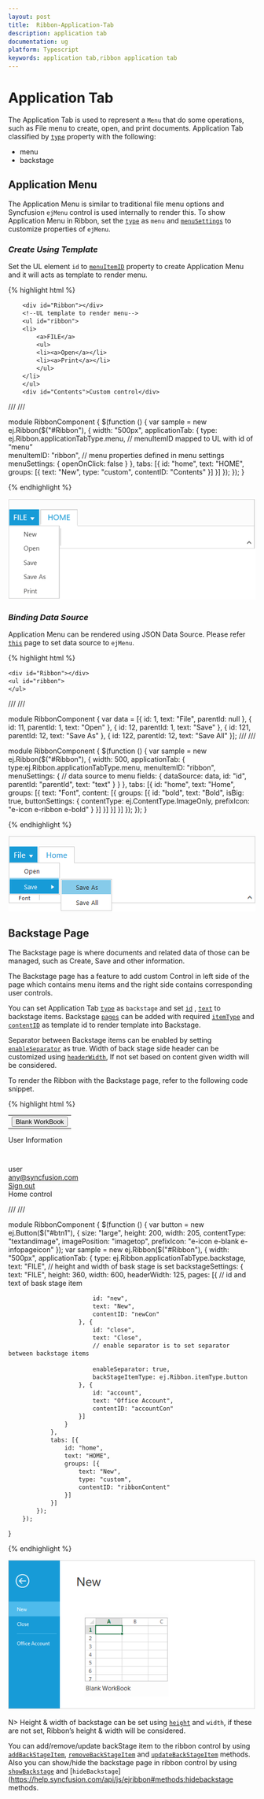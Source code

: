 ```yaml
---
layout: post
title:  Ribbon-Application-Tab
description: application tab
documentation: ug
platform: Typescript
keywords: application tab,ribbon application tab
---
```


# Application Tab

The Application Tab is used to represent a `Menu` that do some operations, such as File menu to create, open, and print documents. Application Tab classified by [`type`](https://help.syncfusion.com/api/js/ejribbon#members:applicationtab-type) property with the following:

*  menu
*  backstage

## Application Menu

The Application Menu is similar to traditional file menu options and Syncfusion `ejMenu` control is used internally to render this. To show Application Menu in Ribbon, set the [`type`](https://help.syncfusion.com/api/js/ejribbon#members:applicationtab-type) as `menu` and [`menuSettings`](https://help.syncfusion.com/api/js/ejmenu) to customize properties of `ejMenu`.

### _Create Using Template_

Set the UL element `id` to [`menuItemID`](https://help.syncfusion.com/api/js/ejribbon#members:applicationtab-menuitemid) property to create Application Menu and it will acts as template to render menu.

{% highlight html %}
    
        <div id="Ribbon"></div>
        <!--UL template to render menu-->
        <ul id="ribbon">
        <li>
            <a>FILE</a>
            <ul>
            <li><a>Open</a></li>
            <li><a>Print</a></li>
            </ul>
        </li>
        </ul>
        <div id="Contents">Custom control</div>

 /// <reference path="tsfiles/jquery.d.ts" />
 /// <reference path="tsfiles/ej.web.all.d.ts" />

 module RibbonComponent {
    $(function () {
        var sample = new ej.Ribbon($("#Ribbon"), {
                    width: "500px",
                    applicationTab: {
                        type: ej.Ribbon.applicationTabType.menu,
                        // menuItemID mapped to UL with id of “menu”                                         
                        menuItemID: "ribbon",
                        // menu properties defined in menu settings 
                        menuSettings: {
                            openOnClick: false
                        }
                    },
                    tabs: [{
                        id: "home",
                        text: "HOME",
                        groups: [{
                            text: "New",
                            type: "custom",
                            contentID: "Contents"
                        }]
                    }]
               });
         });
    }

{% endhighlight %}

![](Application-Tab_images/Application-Tab_img1.png)

### _Binding Data Source_

Application Menu can be rendered using JSON Data Source. Please refer [`this`](https://help.syncfusion.com/js/menu/data-binding) page to set data source to `ejMenu`.

{% highlight html %}
    
    <div id="Ribbon"></div>
    <ul id="ribbon">
    </ul>

 /// <reference path="tsfiles/jquery.d.ts" />
 /// <reference path="tsfiles/ej.web.all.d.ts" />

 module RibbonComponent {
        var data = [{
            id: 1,
            text: "File",
            parentId: null
        }, {
            id: 11,
            parentId: 1,
            text: "Open"
        }, {
            id: 12,
            parentId: 1,
            text: "Save"
        }, {
            id: 121,
            parentId: 12,
            text: "Save As"
        }, {
            id: 122,
            parentId: 12,
            text: "Save All"
        }];
/// <reference path="tsfiles/jquery.d.ts" />
/// <reference path="tsfiles/ej.web.all.d.ts" />

module RibbonComponent {
    $(function () {
        var sample = new ej.Ribbon($("#Ribbon"), {
                width: 500,
                applicationTab: {
                    type:ej.Ribbon.applicationTabType.menu,
                    menuItemID: "ribbon",
                    menuSettings: {
                        // data source to menu
                        fields: {
                            dataSource: data,
                            id: "id",
                            parentId: "parentId",
                            text: "text"
                        }
                    }
                },
                tabs: [{
                    id: "home",
                    text: "Home",
                    groups: [{
                        text: "Font",
                        content: [{
                            groups: [{
                                id: "bold",
                                text: "Bold",
                                isBig: true,
                                buttonSettings: {
                                    contentType: ej.ContentType.ImageOnly,
                                    prefixIcon: "e-icon e-ribbon e-bold"
                                }
                            }]
                        }]
                    }]
                }]
            });
        });
   }


{% endhighlight %}

![](Application-Tab_images/Application-Tab_img2.png)

## Backstage Page

The Backstage page is where documents and related data of those can be managed, such as Create, Save and other information.

The Backstage page has a feature to add custom Control in left side of the page which contains menu items and the right side contains corresponding user controls. 

You can set Application Tab [`type`](https://help.syncfusion.com/api/js/ejribbon#members:applicationtab-type) as `backstage` and set [`id`](https://help.syncfusion.com/api/js/ejribbon#members:applicationtab-backstagesettings-pages-id) , [`text`](https://help.syncfusion.com/api/js/ejribbon#members:applicationtab-backstagesettings-pages-text) to backstage items. Backstage [`pages`](https://help.syncfusion.com/api/js/ejribbon#members:applicationtab-backstagesettings-pages) can be added with required [`itemType`](https://help.syncfusion.com/api/js/ejribbon#members:applicationtab-backstagesettings-pages-itemtype) and [`contentID`](https://help.syncfusion.com/api/js/ejribbon#members:applicationtab-backstagesettings-pages-contentid) as template id to render template into Backstage. 

Separator between Backstage items can be enabled by setting [`enableSeparator`](https://help.syncfusion.com/api/js/ejribbon#members:applicationtab-backstagesettings-pages-enableseparator) as true. Width of back stage side header can be customized using [`headerWidth`](https://help.syncfusion.com/api/js/ejribbon#members:applicationtab-backstagesettings-headerwidth), If not set based on content given width will be considered.

To render the Ribbon with the Backstage page, refer to the following code snippet.

{% highlight html %}
    <div id="Ribbon"></div>
    <div id="newCon">
        <table>
            <tr>
                <td>
                    <button id="btn1" class="e-bsnewbtnstyle">Blank WorkBook</button></td>
            </tr>
        </table>
    </div>
    <div id="accountCon">
        <div class="e-userDiv">
            <span>User Information</span>
            <div>
                <div class="e-accuser e-newpageicon"></div>
                <div class="e-userCon">
                    <div>user</div>
                    <div>any@syncfusion.com</div>
                </div>
            </div>
        </div>
        <a href="#">Sign out</a>
    </div>
    <div id="ribbonContent">Home control</div>

/// <reference path="tsfiles/jquery.d.ts" />
/// <reference path="tsfiles/ej.web.all.d.ts" />

module RibbonComponent {
    $(function () {
        var button = new ej.Button($("#btn1"), {
            size: "large",
            height: 200,
            width: 205,
            contentType: "textandimage",
            imagePosition: "imagetop",
            prefixIcon: "e-icon e-blank e-infopageicon"
        });
           var sample = new ej.Ribbon($("#Ribbon"), {
                width: "500px",
                applicationTab: {
                    type: ej.Ribbon.applicationTabType.backstage,
                    text: "FILE",
                    // height and width of bask stage is set 
                    backstageSettings: {
                        text: "FILE",
                        height: 360,
                        width: 600,
                        headerWidth: 125,
                        pages: [{
                            // id and text of bask stage item

                            id: "new",
                            text: "New",
                            contentID: "newCon"
                        }, {
                            id: "close",
                            text: "Close",
                            // enable separator is to set separator between backstage items

                            enableSeparator: true,
                            backStageItemType: ej.Ribbon.itemType.button
                        }, {
                            id: "account",
                            text: "Office Account",
                            contentID: "accountCon"
                        }]
                    }
                },
                tabs: [{
                    id: "home",
                    text: "HOME",
                    groups: [{
                        text: "New",
                        type: "custom",
                        contentID: "ribbonContent"
                    }]
                }]
            });
        });
}
    <style type="text/css">
        .e-accuser {
            background-image: url"../themes/common-images/ribbon/User.jpg");
        }
        .e-blank {
            background-image: url("../themes/common-images/ribbon/blank.png");
        }
        .e-infopageicon {
            background-repeat: no-repeat;
            height: 150px;
            width: 198px;
        }
        .e-newpageicon {
            background-repeat: no-repeat;
            height: 42px;
            width: 42px;
        }
        .e-bspagestyle {
            line-height: 0;
            font-size: 30px;
        }
        .e-ribbon .e-ribbonbackstagepage .e-bsnewbtnstyle {
            color: #212121;
            background: #fdfdfd;
            margin: 20px;
        }
    </style>

{% endhighlight %}

![](Application-Tab_images/Application-Tab_img3.png)

N> Height & width of backstage can be set using [`height`](https://help.syncfusion.com/api/js/ejribbon#members:applicationtab-backstagesettings-height) and `width`, if these are not set, Ribbon’s height & width will be considered.

You can add/remove/update backStage item to the ribbon control by using [`addBackStageItem`](https://help.syncfusion.com/api/js/ejribbon#methods:addbackstageitem), [`removeBackStageItem`](https://help.syncfusion.com/api/js/ejribbon#methods:removebackstageitem) and [`updateBackStageItem`](https://help.syncfusion.com/api/js/ejribbon#methods:updatebackstageitem) methods. Also you can show/hide the backstage page in ribbon control by using [`showBackstage`](https://help.syncfusion.com/api/js/ejribbon#methods:showbackstage) and [`hideBackstage`](https://help.syncfusion.com/api/js/ejribbon#methods:hidebackstage methods.